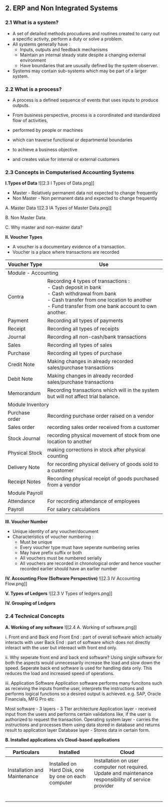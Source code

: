 ## 2. ERP and Non Integrated Systems
### 2.1 What is a system?
- A set of detailed methods procudures and routines created to carry out a specific activity, perform a duty or solve a problem.
- All systems generally have :
	- Inputs, outputs and feedback mechanisms 
	- Maintain an internal steady state despite a changing external environment 
	- Have boundaries that are ususally defined by the system observer.
- Systems may contain sub-systems which may be part of a larger system.

### 2.2 What is a process?
- A process is a defined sequence of events that uses inputs to produce outputs.

- From business perspective, process is a corordinated and standardized flow of activities,
- performed by people or machines 
- which can traverse functional or departmental boundaries 
- to achieve a business objective 
- and creates value for internal or external customers

### 2.3 Concepts in Computerised Accounting Systems
**I.Types of Data**
![[2.3 I Types of Data.png]]
- Master - Relatively permanent data not expected to change frequently 
- Non Master - Non permanent data and expected to change frequently

A. Master Data
![[2.3 IA Types of Master Data.png]]

B. Non Master Data

C. Why master and non-master data?

**II. Voucher Types**
- A voucher is a documentary evidence of a transaction.
- Voucher is a place where transactions are recorded 

<table>
<thead>
  <tr>
    <th>Voucher Type</th>
    <th>Use</th>
  </tr>
</thead>
<tbody>
  <tr>
    <td colspan="2">Module - Accounting </td>
  </tr>
  <tr>
    <td>Contra</td>
    <td>Recording 4 types of transactions :<br>- Cash deposit in bank<br>- Cash withdrawal from bank<br>- Cash transfer from one location to another<br>- Fund transfer from one bank account to own another.</td>
  </tr>
  <tr>
    <td>Payment</td>
    <td>Recording all types of payments<br></td>
  </tr>
  <tr>
    <td>Receipt </td>
    <td>Recording all types of receipts</td>
  </tr>
  <tr>
    <td>Journal</td>
    <td>Recording all non-cash/bank transactions</td>
  </tr>
  <tr>
    <td>Sales</td>
    <td>Recording all types of sales</td>
  </tr>
  <tr>
    <td>Purchase</td>
    <td>Recording all types of purchase</td>
  </tr>
  <tr>
    <td>Credit Note</td>
    <td>Making changes in already recorded sales/purchase transactions</td>
  </tr>
  <tr>
    <td>Debit Note</td>
    <td>Making changes in already recorded sales/purchase transactions</td>
  </tr>
  <tr>
    <td>Memorandum</td>
    <td>Recording transactions which will in the system but will not affect trial balance.</td>
  </tr>
  <tr>
    <td colspan="2">Module Inventory</td>
  </tr>
  <tr>
    <td>Purchase order</td>
    <td>Recording purchase order raised on a vendor</td>
  </tr>
  <tr>
    <td>Sales order </td>
    <td>recording sales order received from a customer</td>
  </tr>
  <tr>
    <td>Stock Journal</td>
    <td>recording physical movement of stock from one location to another</td>
  </tr>
  <tr>
    <td>Physical Stock</td>
    <td>making corrections in stock after physical counting </td>
  </tr>
  <tr>
    <td>Delivery Note</td>
    <td>for recording physical delivery of goods sold to a customer</td>
  </tr>
  <tr>
    <td>Receipt Notes</td>
    <td>Recording physical receipt of goods purchased from a vendor</td>
  </tr>
  <tr>
    <td colspan="2">Module Payroll</td>
  </tr>
  <tr>
    <td>Attendance</td>
    <td>For recording attendance of employees</td>
  </tr>
  <tr>
    <td>Payroll </td>
    <td>For salary calculations </td>
  </tr>
</tbody>
</table>



**III. Voucher Number**
- Unique identity of any voucher/document 
- Characteristics of voucher numbering :
	- Must be unique
	- Every voucher type must have seperate numbering series 
	- May have prefix suffix or both 
	- All vouchers must be numbered serially 
	- All vouchers are recorded in chronological order and hence voucher recorded earlier should have an earlier number

**IV. Accounting Flow (Software Perspective)**
![[2.3 IV Accounting Flow.png]]

**V. Types of Ledgers**
![[2.3 V Types of ledgers.png]]

**IV. Grouping of Ledgers**

### 2.4 Technical Concepts 

**A. Working of any software**
![[2.4 A. Working of software.png]]

i. Front end and Back end
Front End : part of overall software which actually interacts with user 
Back End : part of software which does not directly interact with the user but intereact with front end only.

ii. Why seperate front end and back end software?
Using single software for both the aspects would unnecessarily increase the load and slow down the speed.
Seperate back end software is used for handling data only. This reduces the load and increased speed of operations.

iii. Application Software 
Application software performs many funcitons such as receiving the inputs fromthe user, interprets the instructions and performs logical functions so a desired output is achieved. e.g. SAP, Oracle Financials, MFG Pro etc

Most software - 3 layers - 3 TIer architecture 
Application layer - received input from the users and performs certain validations like, if the user is authorized to request the transaction.
Operating system layer - carries the instructions and processes them using data stored in database and returns result to application layer
Database layer - Stores data in certain form.

**B. Installed applications v/s Cloud-based applications**

<table>
<thead>
  <tr>
    <th>Particulars </th>
    <th>Installed</th>
    <th>Cloud </th>
  </tr>
</thead>
<tbody>
  <tr>
    <td>Installation and Maintenance</td>
    <td>Installed on Hard Disk, one by one on each computer</td>
    <td>Installation on user computer not required. Update and maintenance responsibility of service provider </td>
  </tr>
  <tr>
    <td></td>
    <td></td>
    <td></td>
  </tr>
  <tr>
    <td></td>
    <td></td>
    <td></td>
  </tr>
  <tr>
    <td></td>
    <td></td>
    <td></td>
  </tr>
  <tr>
    <td></td>
    <td></td>
    <td></td>
  </tr>
  <tr>
    <td></td>
    <td></td>
    <td></td>
  </tr>
  <tr>
    <td></td>
    <td></td>
    <td></td>
  </tr>
</tbody>
</table>